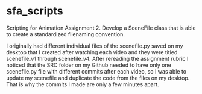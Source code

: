 # sfa_scripts
Scripting for Animation Assignment 2. Develop a SceneFile class that is able to create a standardized filenaming convention.


I originally had different individual files of the scenefile.py saved on my desktop that I created after watching each video and they were titled scenefile_v1 through scenefile_v4. After rereading the assignment rubric I noticed that the SRC folder on my Github needed to have only one scenefile.py file with different commits after each video, so I was able to update my scenefile and duplicate the code from the files on my desktop. That is why the commits I made are only a few minutes apart.
